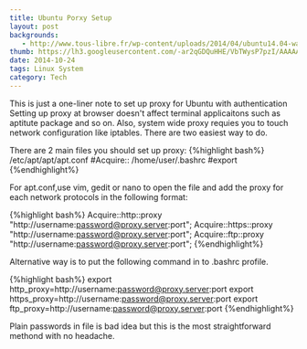 ```yaml
---
title: Ubuntu Porxy Setup
layout: post
backgrounds:
   - http://www.tous-libre.fr/wp-content/uploads/2014/04/ubuntu14.04-wallpaper1.png  
thumb: https://lh3.googleusercontent.com/-ar2qGDQuHHE/VbTWysP7pzI/AAAAAAAAG-g/DMVQe8kCXkE/w500-h600/tahr.png
date: 2014-10-24
tags: Linux System
category: Tech
---
```


This is just a one-liner note to set up proxy for Ubuntu with authentication Setting up proxy at browser doesn't affect terminal applicaitons such as aptitute package and so on. Also, system wide proxy requies you to touch network configuration like iptables. There are two easiest way to do.

There are 2 main files you should set up proxy:
{%highlight bash%}
 /etc/apt/apt/apt.conf #Acquire::
 /home/user/.bashrc #export 
{%endhighlight%}

For apt.conf,use vim, gedit or nano to open the file and add the proxy for each network protocols in the following format:

{%highlight bash%}
Acquire::http::proxy "http://username:password@proxy.server:port";
Acquire::https::proxy "http://username:password@proxy.server:port";
Acquire::ftp::proxy "http://username:password@proxy.server:port";
{%endhighlight%}

Alternative way is to put the following command in to .bashrc profile.

{%highlight bash%}
export http_proxy=http://username:password@proxy.server:port
export https_proxy=http://username:password@proxy.server:port
export ftp_proxy=http://username:password@proxy.server:port
{%endhighlight%}

Plain passwords in file is bad idea but this is the most straightforward methond with no headache. 




